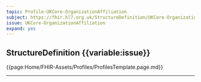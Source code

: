 ```yaml
---
topic: Profile-UKCore-OrganizationAffiliation
subject: https://fhir.hl7.org.uk/StructureDefinition/UKCore-OrganizationAffiliation
issue: UKCore-OrganizationAffiliation
expand: yes
---
```


## StructureDefinition {{variable:issue}}

{{page:Home/FHIR-Assets/Profiles/ProfilesTemplate.page.md}}

<hr class="thickline">
